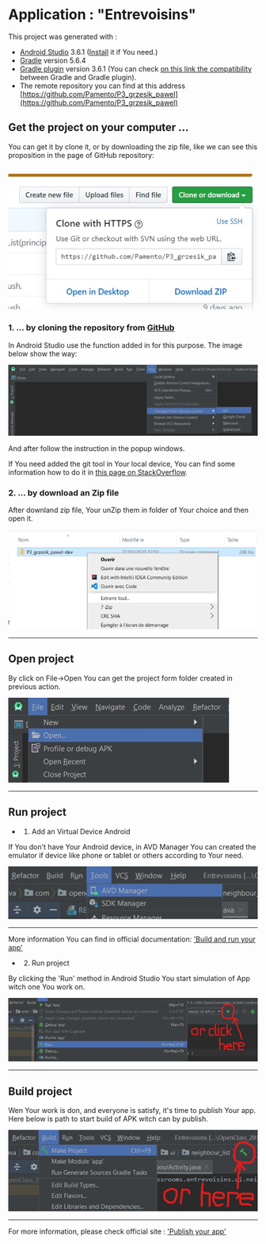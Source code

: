 # Application : "Entrevoisins"


This project was generated with :
* [Android Studio](https://developer.android.com/studio) 3.6.1 ([Install](https://developer.android.com/studio/install) it if You need.)
* [Gradle](https://gradle.org/) version 5.6.4
* [Gradle plugin]() version 3.6.1
(You can check [on this link the compatibility](https://developer.android.com/studio/releases/gradle-plugin.html#updating-gradle) between Gradle and Gradle plugin). 
* The remote repository you can find at this address [https://github.com/Pamento/P3_grzesik_pawel](https://github.com/Pamento/P3_grzesik_pawel)

## Get the project on your computer ...

You can get it by clone it, or by downloading the zip file,
like we can see this proposition in the page of GitHub repository:

![Fig.1](app/src/main/assets/clone_repo.jpg)
---
### 1. ... by cloning the repository from [**GitHub**](https://github.com/)

In Android Studio use the function added in for this purpose.
The image below show the way:

![Fig.2](app/src/main/assets/from_github.jpg)

And after follow the instruction in the popup windows.

If You need added the git tool in Your local device,
You can find some information how to do it in [this page on StackOverflow](https://stackoverflow.com/questions/37093723/how-to-add-an-android-studio-project-to-github/44788350).

### 2. ... by download an Zip file

After downland zip file, Your unZip them in folder of Your choice and then open it.

![Fig.3](app/src/main/assets/by_zip.jpg)
___


## Open project

By click on File->Open You can get the project form folder created in previous action.

![Fig.4](app/src/main/assets/open_project.jpg)
___


## Run project

  * 1. Add an Virtual Device Android
    
If You don't have Your Android device,
in AVD Manager You can created the emulator if device like phone or tablet or others according to Your need.

![Fig.5](app/src/main/assets/set_emulator.jpg)
___
More information You can find in official documentation: ['Build and run your app'](https://developer.android.com/studio/run)

  * 2. Run project
    
By clicking the 'Run' method in Android Studio You start simulation of App witch one You work on.

![Fig.6](app/src/main/assets/run.jpg)
___

## Build project

Wen Your work is don, and everyone is satisfy, it's time to publish Your app.
Here below is path to start build of APK witch can by publish.

![Fig.7](app/src/main/assets/build_compile.jpg)
___

For more information, please check official site : ['Publish your app'](https://developer.android.com/studio/publish)